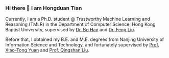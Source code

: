 ### Hi there 👋 I am Hongduan Tian

Currently, I am a Ph.D. student @ Trustworthy Machine Learning and Reasoning (TMLR) in the Department of Computer Science, Hong Kong Baptist University, supervised by [Dr. Bo Han](https://bhanml.github.io/index.html) and [Dr. Feng Liu](https://fengliu90.github.io/index.html).

Before that, I obtained my B.E. and M.E. degrees from Nanjing University of Information Science and Technology, and fortunately supervised by [Prof. Xiao-Tong Yuan](https://sites.google.com/site/xtyuan1980/) and [Prof. Qingshan Liu](https://scholar.google.com/citations?user=2Pyf20IAAAAJ&hl=en).



<!--
**HongduanTian/HongduanTIAN** is a ✨ _special_ ✨ repository because its `README.md` (this file) appears on your GitHub profile.

Here are some ideas to get you started:

- 🔭 I’m currently working on ...
- 🌱 I’m currently learning ...
- 👯 I’m looking to collaborate on ...
- 🤔 I’m looking for help with ...
- 💬 Ask me about ...
- 📫 How to reach me: ...
- 😄 Pronouns: ...
- ⚡ Fun fact: ...
-->
